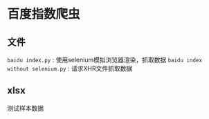 # 百度指数爬虫
## 文件
`baidu index.py` : 使用selenium模拟浏览器渲染，抓取数据
`baidu index without selenium.py` : 请求XHR文件抓取数据
## xlsx
测试样本数据
